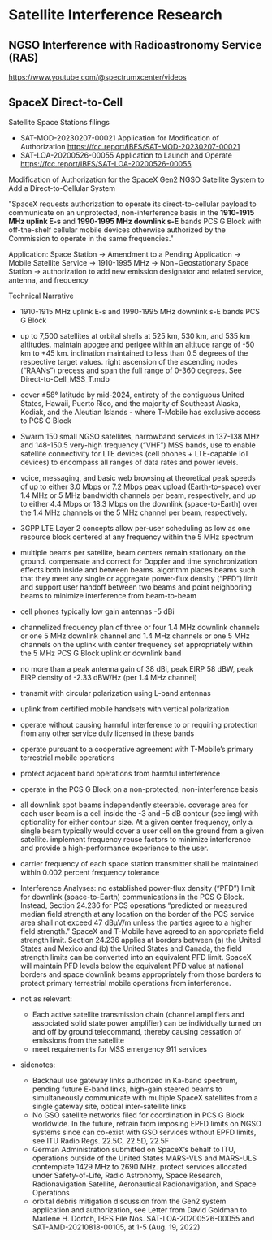 # Satellite Interference Research

## NGSO Interference with Radioastronomy Service (RAS)
https://www.youtube.com/@spectrumxcenter/videos

## SpaceX Direct-to-Cell
Satellite Space Stations filings
- SAT-MOD-20230207-00021 Application for Modification of Authorization https://fcc.report/IBFS/SAT-MOD-20230207-00021
- SAT-LOA-20200526-00055 Application to Launch and Operate https://fcc.report/IBFS/SAT-LOA-20200526-00055

Modification of Authorization for the SpaceX Gen2 NGSO Satellite System to Add a Direct-to-Cellular System  

"SpaceX requests authorization to operate its direct-to-cellular payload to communicate on an unprotected, non-interference basis in the **1910-1915 MHz uplink E-s** and **1990-1995 MHz downlink s-E** bands PCS G Block with off-the-shelf cellular mobile devices otherwise authorized by the Commission to operate in the same frequencies."  

Application: Space Station -> Amendment to a Pending Application -> Mobile Satellite Service -> 1910-1995 MHz -> Non−Geostationary Space Station -> authorization to add new emission designator and related service, antenna, and frequency

Technical Narrative
- 1910-1915 MHz uplink E-s and 1990-1995 MHz downlink s-E bands PCS G Block
- up to 7,500 satellites at orbital shells at 525 km, 530 km, and 535 km altitudes. maintain apogee and perigee within an altitude range of -50 km to +45 km. inclination maintained to less than 0.5 degrees of the respective target values. right ascension of the ascending nodes (“RAANs”) precess and span the full range of 0-360 degrees. See Direct-to-Cell_MSS_T.mdb 
- cover ±58° latitude by mid-2024, entirety of the contiguous United States, Hawaii, Puerto Rico, and the majority of Southeast Alaska, Kodiak, and the Aleutian Islands - where T-Mobile has exclusive access to PCS G Block
- Swarm 150 small NGSO satellites, narrowband services in 137-138 MHz and 148-150.5 very-high frequency (“VHF”) MSS bands, use to enable satellite connectivity for LTE devices (cell phones + LTE-capable IoT devices) to encompass all ranges of data rates and power levels.
- voice, messaging, and basic web browsing at theoretical peak speeds of up to either 3.0 Mbps or 7.2 Mbps peak upload (Earth-to-space) over 1.4 MHz or 5 MHz bandwidth channels per beam, respectively, and up to either 4.4 Mbps or 18.3 Mbps on the downlink (space-to-Earth) over the 1.4 MHz channels or the 5 MHz channel per beam, respectively.
- 3GPP LTE Layer 2 concepts allow per-user scheduling as low as one resource block centered at any frequency within the 5 MHz spectrum
- multiple beams per satellite, beam centers remain stationary on the ground. compensate and correct for Doppler and time synchronization effects both inside and between beams. algorithm places beams such that they meet any single or aggregate power-flux density (“PFD”) limit and support user handoff between two beams and point neighboring beams to minimize interference from beam-to-beam
- cell phones typically low gain antennas -5 dBi
- channelized frequency plan of three or four 1.4 MHz downlink channels or one 5 MHz downlink channel and 1.4 MHz channels or one 5 MHz channels on the uplink with center frequency set appropriately within the 5 MHz PCS G Block uplink or downlink band
- no more than a peak antenna gain of 38 dBi, peak EIRP 58 dBW, peak EIRP density of -2.33 dBW/Hz (per 1.4 MHz channel)
- transmit with circular polarization using L-band antennas
- uplink from certified mobile handsets with vertical polarization
- operate without causing harmful interference to or requiring protection from any other service duly licensed in these bands
- operate pursuant to a cooperative agreement with T-Mobile’s primary terrestrial mobile operations
- protect adjacent band operations from harmful interference
- operate in the PCS G Block on a non-protected, non-interference basis
- all downlink spot beams independently steerable. coverage area for each user beam is a cell inside the -3 and -5 dB contour (see img) with optionality for either contour size. At a given center frequency, only a single beam typically would cover a user cell on the ground from a given satellite. implement frequency reuse factors to minimize interference and provide a high-performance experience to the user.
- carrier frequency of each space station transmitter shall be maintained within 0.002 percent frequency tolerance
- Interference Analyses: no established power-flux density (“PFD”) limit for downlink (space-to-Earth) communications in the PCS G Block. Instead, Section 24.236 for PCS operations “predicted or measured median field strength at any location on the border of the PCS service area shall not exceed 47 dBμV/m unless the parties agree to a higher field strength.” SpaceX and T-Mobile have agreed to an appropriate field strength limit. Section 24.236 applies at borders between (a) the United States and Mexico and (b) the United States and Canada, the field strength limits can be converted into an equivalent PFD limit. SpaceX will maintain PFD levels below the equivalent PFD value at national borders and space downlink beams appropriately from those borders to protect primary terrestrial mobile operations from interference.

- not as relevant:
  - Each active satellite transmission chain (channel amplifiers and associated solid state power amplifier) can be individually turned on and off by ground telecommand, thereby causing cessation of emissions from the satellite
  - meet requirements for MSS emergency 911 services

- sidenotes:
  - Backhaul use gateway links authorized in Ka-band spectrum, pending future E-band links, high-gain steered beams to simultaneously communicate with multiple SpaceX satellites from a single gateway site, optical inter-satellite links
  - No GSO satellite networks filed for coordination in PCS G Block worldwide. In the future, refrain from imposing EPFD limits on NGSO systems since can co-exist with GSO services without EPFD limits, see ITU Radio Regs. 22.5C, 22.5D, 22.5F
  - German Administration submitted on SpaceX’s behalf to ITU, operations outside of the United States MARS-VLS and MARS-ULS contemplate 1429 MHz to 2690 MHz. protect services allocated under Safety-of-Life, Radio Astronomy, Space Research, Radionavigation Satellite, Aeronautical Radionavigation, and Space Operations
  - orbital debris mitigation discussion from the Gen2 system application and authorization, see Letter from David Goldman to Marlene H. Dortch, IBFS File Nos. SAT-LOA-20200526-00055 and SAT-AMD-20210818-00105, at 1-5 (Aug. 19, 2022)
